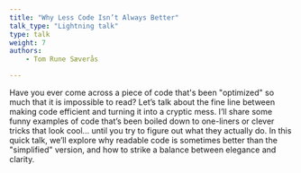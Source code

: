 ```yaml
---
title: "Why Less Code Isn’t Always Better"
talk_type: "Lightning talk"
type: talk
weight: 7
authors:
    - Tom Rune Sæverås

---
```

Have you ever come across a piece of code that's been "optimized" so much that it is impossible to read?
Let’s talk about the fine line between making code efficient and turning it into a cryptic mess. I’ll share some funny examples of code that’s been boiled down to one-liners or clever tricks that look cool... until you try to figure out what they actually do. In this quick talk, we’ll explore why readable code is sometimes better than the "simplified" version, and how to strike a balance between elegance and clarity.
